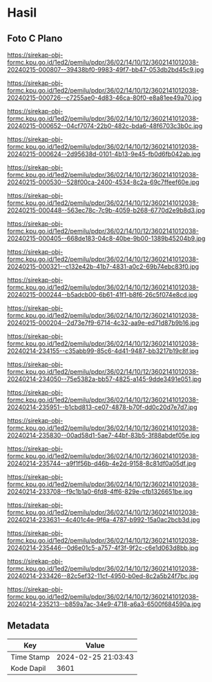 # Hasil

## Foto C Plano

https://sirekap-obj-formc.kpu.go.id/1ed2/pemilu/pdpr/36/02/14/10/12/3602141012038-20240215-000807--39438bf0-9983-49f7-bb47-053db2bd45c9.jpg

https://sirekap-obj-formc.kpu.go.id/1ed2/pemilu/pdpr/36/02/14/10/12/3602141012038-20240215-000726--c7255ae0-4d83-46ca-80f0-e8a81ee49a70.jpg

https://sirekap-obj-formc.kpu.go.id/1ed2/pemilu/pdpr/36/02/14/10/12/3602141012038-20240215-000652--04cf7074-22b0-482c-bda6-48f6703c3b0c.jpg

https://sirekap-obj-formc.kpu.go.id/1ed2/pemilu/pdpr/36/02/14/10/12/3602141012038-20240215-000624--2d95638d-0101-4b13-9e45-fb0d6fb042ab.jpg

https://sirekap-obj-formc.kpu.go.id/1ed2/pemilu/pdpr/36/02/14/10/12/3602141012038-20240215-000530--528f00ca-2400-4534-8c2a-69c7ffeef60e.jpg

https://sirekap-obj-formc.kpu.go.id/1ed2/pemilu/pdpr/36/02/14/10/12/3602141012038-20240215-000448--563ec78c-7c9b-4059-b268-6770d2e9b8d3.jpg

https://sirekap-obj-formc.kpu.go.id/1ed2/pemilu/pdpr/36/02/14/10/12/3602141012038-20240215-000405--668de183-04c8-40be-9b00-1389b45204b9.jpg

https://sirekap-obj-formc.kpu.go.id/1ed2/pemilu/pdpr/36/02/14/10/12/3602141012038-20240215-000321--c132e42b-41b7-4831-a0c2-69b74ebc83f0.jpg

https://sirekap-obj-formc.kpu.go.id/1ed2/pemilu/pdpr/36/02/14/10/12/3602141012038-20240215-000244--b5adcb00-6b61-41f1-b8f6-26c5f074e8cd.jpg

https://sirekap-obj-formc.kpu.go.id/1ed2/pemilu/pdpr/36/02/14/10/12/3602141012038-20240215-000204--2d73e7f9-6714-4c32-aa9e-ed71d87b9b16.jpg

https://sirekap-obj-formc.kpu.go.id/1ed2/pemilu/pdpr/36/02/14/10/12/3602141012038-20240214-234155--c35abb99-85c6-4d41-9487-bb3217b19c8f.jpg

https://sirekap-obj-formc.kpu.go.id/1ed2/pemilu/pdpr/36/02/14/10/12/3602141012038-20240214-234050--75e5382a-bb57-4825-a145-9dde3491e051.jpg

https://sirekap-obj-formc.kpu.go.id/1ed2/pemilu/pdpr/36/02/14/10/12/3602141012038-20240214-235951--b1cbd813-ce07-4878-b70f-dd0c20d7e7d7.jpg

https://sirekap-obj-formc.kpu.go.id/1ed2/pemilu/pdpr/36/02/14/10/12/3602141012038-20240214-235830--00ad58d1-5ae7-44bf-83b5-3f88abdef05e.jpg

https://sirekap-obj-formc.kpu.go.id/1ed2/pemilu/pdpr/36/02/14/10/12/3602141012038-20240214-235744--a9f1f56b-d46b-4e2d-9158-8c81df0a05df.jpg

https://sirekap-obj-formc.kpu.go.id/1ed2/pemilu/pdpr/36/02/14/10/12/3602141012038-20240214-233708--f9c1b1a0-6fd8-4ff6-829e-cfb1326651be.jpg

https://sirekap-obj-formc.kpu.go.id/1ed2/pemilu/pdpr/36/02/14/10/12/3602141012038-20240214-233631--4c401c4e-9f6a-4787-b992-15a0ac2bcb3d.jpg

https://sirekap-obj-formc.kpu.go.id/1ed2/pemilu/pdpr/36/02/14/10/12/3602141012038-20240214-235446--0d6e01c5-a757-4f3f-9f2c-c6e1d063d8bb.jpg

https://sirekap-obj-formc.kpu.go.id/1ed2/pemilu/pdpr/36/02/14/10/12/3602141012038-20240214-233426--82c5ef32-11cf-4950-b0ed-8c2a5b24f7bc.jpg

https://sirekap-obj-formc.kpu.go.id/1ed2/pemilu/pdpr/36/02/14/10/12/3602141012038-20240214-235213--b859a7ac-34e9-4718-a6a3-6500f684590a.jpg


## Metadata

| Key        | Value               |
| ---------- | ------------------- |
| Time Stamp | 2024-02-25 21:03:43 |
| Kode Dapil | 3601                |



